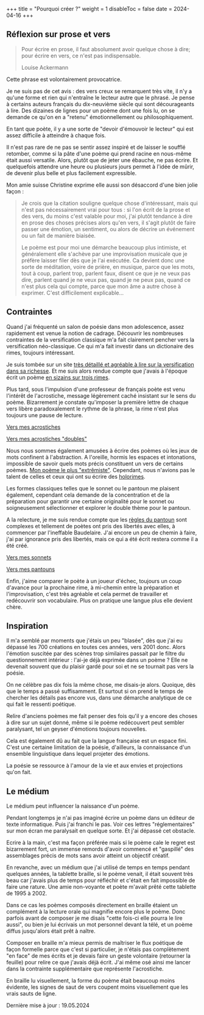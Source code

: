 +++
title = "Pourquoi créer ?"
weight = 1
disableToc = false
date = 2024-04-16
+++

## Réflexion sur prose et vers

>Pour écrire en prose, il faut absolument avoir quelque chose à dire; pour écrire en vers, ce n'est pas indispensable.
>
>Louise Ackermann

Cette phrase est volontairement provocatrice.

Je ne suis pas de cet avis : des vers creux se remarquent très vite, il n'y a qu'une forme et rien qui n'entraîne le lecteur autre que le phrasé. Je pense à certains auteurs français du dix-neuvième siècle qui sont décourageants à lire. Des dizaines de lignes pour un poème dont une fois lu, on se demande ce qu'on en a "retenu" émotionnellement ou philosophiquement.

En tant que poète, il y a une sorte de "devoir d'émouvoir le lecteur" qui est assez difficile à atteindre à chaque fois.

Il n'est pas rare de ne pas se sentir assez inspiré et de laisser le soufflé retomber, comme si la pâte d'une poème qui prend racine en nous-même était aussi versatile. Alors, plutôt que de jeter une ébauche, ne pas écrire. Et quelquefois attendre une heure ou plusieurs jours permet à l'idée de mûrir, de devenir plus belle et plus facilement expressible.

Mon amie suisse Christine exprime elle aussi son désaccord d'une bien jolie façon :

>Je crois que la citation souligne quelque chose d'intéressant, mais qui n'est pas nécessairement vrai pour tous : si l'on écrit de la prose et des vers, du moins c'est valable pour moi, j'ai plutôt tendance à dire en prose des choses précises alors qu'en vers, il s'agit plutôt de faire passer une émotion, un sentiment, ou alors de décrire un événement ou un fait de manière biaisée.
>
>Le poème est pour moi une démarche beaucoup plus intimiste, et généralement elle s'achève par une improvisation musicale que je préfère laisser filer dès que je l'ai exécutée. Ca devient donc une sorte de méditation, voire de prière, en musique, parce que les mots, tout à coup, parlent trop, parlent faux, disent ce que je ne veux pas dire, parlent quand je ne veux pas, quand je ne peux pas, quand ce n'est plus cela qui compte, parce que mon âme a autre chose à exprimer. C'est difficilement explicable...

## Contraintes

Quand j'ai fréquenté un salon de poésie dans mon adolescence, assez rapidement est venue la notion de cadrage. Découvrir les nombreuses contraintes de la versification classique m'a fait clairement pencher vers la versification néo-classique. Ce qui m'a fait investir dans un dictionaire des rimes, toujours intéressant.

Je suis tombée sur un site [très détaillé et agréable à lire sur la versification dans sa richesse](https://www.etudes-litteraires.com/versification/groupements-vers-et-formes-fixes). Et me suis alors rendue compte que j'avais à l'époque écrit un poème [en sizains sur trois rimes](../seasons/15_quinzieme_saison/acqua_viva_fra_le_mani).

Plus tard, sous l'impulsion d'une professeur de français poète est venu l'intérêt de l'acrostiche, message légèrement caché insistant sur le sens du poème. Bizarrement je constate qu'imposer la première lettre de chaque vers libère paradoxalement le rythme de la phrase, la rime n'est plus toujours une pause de lecture.

[Vers mes acrostiches](/tags/acrostiche)

[Vers mes acrostiches "doubles"](/tags/doubleacrostiche)

Nous nous sommes également amusées à écrire des poèmes où les jeux de mots confinent à l'abstraction. A l'oreille, hormis les espaces et intonations, impossible de savoir quels mots précis constituent un vers de certains poèmes. [Mon poème le plus "extrêmiste"](../seasons/16_seizieme_saison/variations/). Cependant, nous n'avions pas le talent de celles et ceux qui ont su écrire des [holorimes](https://fr.wikipedia.org/wiki/Vers_holorimes).

Les formes classiques telles que le sonnet ou le pantoun me plaisent également, cependant cela demande de la concentration et de la préparation pour garantir une certaine originalité pour le sonnet ou soigneusement sélectionner et explorer le  double thème pour le pantoun.

A la relecture, je me suis rendue compte que les [règles du pantoun](https://fr.wikipedia.org/wiki/Pantoum) sont complexes et tellement de poètes ont pris des libertés avec elles, à commencer par l'ineffable Baudelaire. J'ai encore un peu de chemin à faire, j'ai par ignorance pris des libertés, mais ce qui a été écrit restera comme il a été créé.

[Vers mes sonnets](/tags/sonnet)

[Vers mes pantouns](/tags/pantoun)

Enfin, j'aime comparer le poète à un joueur d'échec, toujours un coup d'avance pour la prochaine rime, à mi-chemin entre la préparation et l'improvisation, c'est très agréable et cela permet de travailler et redécouvrir son vocabulaire. Plus on pratique une langue plus elle devient chère.

## Inspiration

Il m'a semblé par moments que j'étais un peu "blasée", dès que j'ai eu dépassé les 700 créations en toutes ces années, vers 2001 donc. Alors l'émotion suscitée par des scènes trop similaires passait par le filtre du questionnement intérieur : l'ai-je déjà exprimée dans un poème ? Elle ne devenait souvent que du plaisir gardé pour soi et ne se tournait pas vers la poésie.

On ne célèbre pas dix fois la même chose, me disais-je alors. Quoique, dès que le temps a passé suffisamment. Et surtout si on prend le temps de chercher les détails pas encore vus, dans une démarche analytique de ce qui fait le ressenti poétique.

Relire d'anciens poèmes me fait penser des fois qu'il y a encore des choses à dire sur un sujet donné, même si le poème redécouvert peut sembler paralysant, tel un geyser d'émotions toujours nouvelles.

Cela est également dû au fait que la langue française est un espace fini. C'est une certaine limitation de la poésie, d'ailleurs, la connaissance d'un ensemble linguistique dans lequel projeter des émotions.

La poésie se ressource à l'amour de la vie et aux envies et projections qu'on fait.

## Le médium

Le médium peut influencer la naissance d'un poème.

Pendant longtemps je n'ai pas imaginé écrire un poème dans un éditeur de texte informatique. Puis j'ai franchi le pas. Voir ces lettres "réglementaires" sur mon écran me paralysait en quelque sorte. Et j'ai dépassé cet obstacle.

Ecrire à la main, c'est ma façon préférée mais si le poème cale le regret est bizarrement fort, un immense remords d'avoir commencé et "gaspillé" des assemblages précis de mots sans avoir atteint un objectif créatif.

En revanche, avec un médium que j'ai utilisé de temps en temps pendant quelques années, la tablette braille, si le poème venait, il était souvent très beau car j'avais plus de temps pour réfléchir et c'était en fait impossible de faire une rature. Une amie non-voyante et poète m'avait prêté cette tablette de 1995 à 2002.

Dans ce cas les poèmes composés directement en braille étaient un complément à la lecture orale qui magnifie encore plus le poème. Donc parfois avant de composer je me disais "cette fois-ci elle pourra le lire aussi", ou bien je lui écrivais un mot personnel devant la télé, et un poème diffus jusqu'alors était prêt à naître.

Composer en braille m'a mieux permis de maîtriser le flux poétique de façon formelle parce que c'est si particulier, je n'étais pas complètement "en face" de mes écrits et je devais faire un geste volontaire (retourner la feuille) pour relire ce que j'avais déjà écrit. J'ai même osé ainsi me lancer dans la contrainte supplémentaire que représente l'acrostiche.

En braille lu visuellement, la forme du poème était beaucoup moins évidente, les signes de saut de vers coupent moins visuellement que les vrais sauts de ligne.

Dernière mise à jour : 19.05.2024
